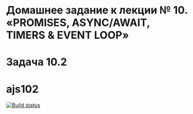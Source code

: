 # Домашнее задание к лекции № 10. «PROMISES, ASYNC/AWAIT, TIMERS & EVENT LOOP»
# Задача 10.2
# ajs102

[![Build status](https://ci.appveyor.com/api/projects/status/u2uqlxhhal2q6xl2?svg=true)](https://ci.appveyor.com/project/IsmagilovRF/ajs102)
